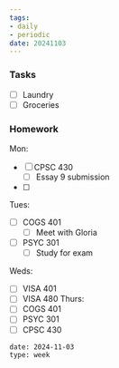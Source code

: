 ```yaml
---
tags:
- daily
- periodic
date: 20241103
---
```


### Tasks
- [ ] Laundry
- [ ] Groceries

### Homework
Mon: 
- [ ] CPSC 430
	- [ ] Essay 9 submission
- [ ] 
Tues:
- [ ] COGS 401 
	- [ ] Meet with Gloria
- [ ] PSYC 301
	- [ ] Study for exam

Weds:
- [ ] VISA 401
- [ ] VISA 480
Thurs:
- [ ] COGS 401
- [ ] PSYC 301
- [ ] CPSC 430

```gEvent
date: 2024-11-03
type: week
```


